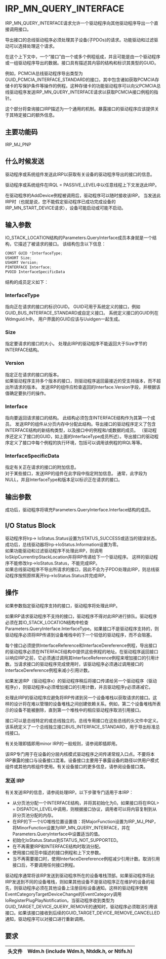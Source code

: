 # IRP\_MN\_QUERY\_INTERFACE

IRP\_MN\_QUERY\_INTERFACE请求允许一个驱动程序向其他驱动程序导出一个直接调用接口。

导出接口的总线驱动程序必须处理其子设备\(子PDOs\)的请求。功能驱动和过滤驱动可以选择处理这个请求。

在这个上下文中，一个“接口”由一个或多个例程组成，并且可能是由一个驱动程序或一组驱动程序导出的数据。接口具有描述其内容的结构和标识其类型的GUID。

例如，PCMCIA总线驱动程序导出类型为GUID\_PCMCIA\_INTERFACE\_STANDARD的接口，其中包含诸如获取PCMCIA存储卡的写保护条件等操作的例程。这种存储卡的功能驱动程序可以向父PCMCIA总线驱动程序发送IRP\_MN\_QUERY\_INTERFACE请求以获取PCMCIA接口例程的指针。

这个部分将查询接口IRP描述为一个通用的机制。暴露接口的驱动程序应该提供关于其特定接口的额外信息。

## 主要功能码

IRP\_MJ\_PNP

## 什么时候发送

驱动程序或系统组件发送此IRP以获取有关设备的驱动程序导出的接口的信息。

驱动程序或系统组件在IRQL = PASSIVE\_LEVEL中以任意线程上下文发送此IRP。

在驱动程序的AddDevice例程被调用后，驱动程序可以随时接收该IRP。 当发送此IRP时（也就是说，您不能假定驱动程序已成功完成设备的IRP\_MN\_START\_DEVICE请求），设备可能启动或可能不启动。

## 输入参数

IO\_STACK\_LOCATION结构的Parameters.QueryInterface成员本身就是一个结构，它描述了被请求的接口。 该结构包含以下信息：

```C
CONST GUID *InterfaceType;
USHORT Size;
USHORT Version;
PINTERFACE Interface;
PVOID InterfaceSpecificData
```

结构的成员定义如下：

### InterfaceType

指向正在请求的接口的标识GUID。 GUID可用于系统定义的接口，例如GUID\_BUS\_INTERFACE\_STANDARD或自定义接口。 系统定义接口的GUID列在Wdmguid.h中。 用户界面的GUID应该与Uuidgen一起生成。

### Size

指定要请求的接口的大小。 处理此IRP的驱动程序不能返回大于Size字节的INTERFACE结构。

### Version

指定正在请求的接口的版本。  
如果驱动程序支持多个版本的接口，则驱动程序返回最接近的受支持版本，而不超出所请求的版本。 发送IRP的组件应检查返回的Interface.Version字段，并根据该值确定要执行的操作。

### Interface

指向要返回请求接口的结构。 此结构必须包含INTERFACE结构作为其第一个成员。 发送IRP的组件从分页内存中分配此结构。导出接口的驱动程序定义了包含INTERFACE结构的新结构类型，以及接口中的例程和/或数据的成员。 （驱动程序还定义了接口的GUID，如上面的InterfaceType成员所述）。导出接口的驱动程序定义了接口中每个例程的执行环境，包括可以调用该例程的IRQL等等。

### InterfaceSpecificData

指定有关正在请求的接口的附加信息。  
对于某些接口，发送IRP的组件在此字段中指定附加信息。 通常，此字段为NULL，并且InterfaceType和版本足以标识正在请求的接口。

## 输出参数

成功后，驱动程序将填充Parameters.QueryInterface.Interface结构的成员。

## I/O Status Block

驱动程序将Irp-&gt; IoStatus.Status设置为STATUS\_SUCCESS或适当的错误状态。  
成功后，总线驱动器将Irp-&gt;IoStatus.Information设置为零。  
如果功能驱动和过滤驱动程序不处理此IRP，则调用IoSkipCurrentIrpStackLocation并将IRP传递给下一个驱动程序。 这样的驱动程序不能修改Irp-&gt;IoStatus.Status，不能完成IRP。  
如果总线驱动程序不导出所请求的接口，因此不会为子PDO处理此IRP，则总线驱动程序按照原样离开Irp-&gt;IoStatus.Status并完成IRP。

## 操作

如果参数指定驱动程序支持的接口，驱动程序将处理此IRP。

如果IRP请求驱动程序不支持的接口，驱动程序不得对此IRP进行排队。驱动程序必须在其IO\_STACK\_LOCATION结构中检查Parameters.QueryInterface.InterfaceType。如果接口不是驱动程序支持的，则驱动程序必须将IRP传递到设备堆栈中的下一个较低的驱动程序，而不会阻塞。

每个接口必须提供InterfaceReference和InterfaceDereference例程，导出接口的驱动程序必须在INTERFACE结构中提供这些例程的地址。在驱动程序返回接口以响应IRP之前，它必须通过调用其InterfaceReference例程来增加接口的引用计数。当请求接口的驱动程序完成使用时，该驱动程序必须通过调用接口的InterfaceDereference例程来减小引用计数。

如果发送IRP（驱动程序x）的驱动程序稍后将接口传递给另一个驱动程序（驱动程序y），则驱动程序x必须增加接口的引用计数，并且驱动程序y必须递减它。

处理此IRP的驱动程序应避免将IRP传递到另一个设备堆栈以获取请求的接口。这样的设计将在难以管理的设备堆栈之间创建依赖关系。例如，第二个设备堆栈所表示的设备不能被删除，直到第一个堆栈中的相应驱动程序取消引用接口。

接口可以是总线特定的或总线独立的。总线专用接口在这些总线的头文件中定义。该系统定义了一个总线独立接口BUS\_INTERFACE\_STANDARD，用于导出标准总线接口。

有关处理即插即用minor IRP的一般规则，请参阅即插即用。

该IRP专门用于在设备的分层内核模式驱动程序之间传递常规入口点。不要将本IRP暴露的接口与设备接口混淆。设备接口主要用于暴露设备的路径以供用户模式组件或其他内核组件使用。有关设备接口的更多信息，请参阅设备接口类。

### 发送 IRP

有关发送IRP的信息，请参阅处理IRP。以下步骤专门适用于本IRP：

* 从分页池分配一个INTERFACE结构，并将其初始化为0。如果接口将在IRQL&gt; = DISPATCH\_LEVEL中调用，则根据接口协议，调用者可以将内容复制到从非分页池分配的内存。
* 在IRP的下一个I/O堆栈位置设置值：将MajorFunction设置为IRP\_MJ\_PNP，将MinorFunction设置为IRP\_MN\_QUERY\_INTERFACE，并在Parameters.QueryInterface中设置适当的值。
* 初始化IoStatus.Status到STATUS\_NOT\_SUPPORTED。
* 在不再需要IRP和INTERFACE结构时取消分配。
* 使用接口规范中描述的接口例程和上下文参数。
* 当不再需要接口时，使用InterfaceDereference例程减少引用计数。取消引用接口后，不要调用任何接口例程。

驱动程序通常将该IRP发送到驱动程序所在的设备堆栈顶部。如果驱动程序将此IRP发送到不同的设备堆栈，则如果其他设备不是驱动程序正在维护的设备的祖先，则驱动程序必须在其他设备上注册目标设备通知。这样的驱动程序使用EventCategoryTargetDeviceChange的EventCategory调用IoRegisterPlugPlayNotification。当驱动程序收到类型为GUID\_TARGET\_DEVICE\_QUERY\_REMOVE的通知时，驱动程序必须取消引用该接口。如果该接口接收到后续的GUID\_TARGET\_DEVICE\_REMOVE\_CANCELLED通知，驱动程序可以对接口进行重新调用。

## 要求

| 头文件 | Wdm.h \(include Wdm.h, Ntddk.h, or Ntifs.h\) |
| :--- | :--- |




